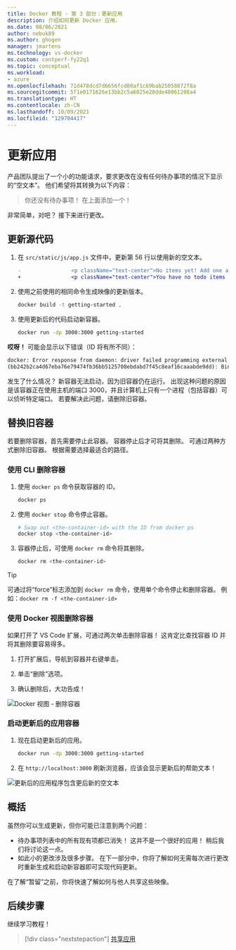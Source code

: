 ```yaml
---
title: Docker 教程 - 第 3 部分：更新应用
description: 介绍如何更新 Docker 应用。
ms.date: 08/06/2021
author: nebuk89
ms.author: ghogen
manager: jmartens
ms.technology: vs-docker
ms.custom: contperf-fy22q1
ms.topic: conceptual
ms.workload:
- azure
ms.openlocfilehash: 71d478dcd7d6656fcd80af1c69bab25058872f8a
ms.sourcegitcommit: 5f1e0171626e13bb2c5a6825e28dde48061208a4
ms.translationtype: HT
ms.contentlocale: zh-CN
ms.lasthandoff: 10/09/2021
ms.locfileid: "129704417"
---
```

# <a name="update-the-app"></a>更新应用

产品团队提出了一个小的功能请求，要求更改在没有任何待办事项的情况下显示的“空文本”。 他们希望将其转换为以下内容：

> 你还没有待办事项！ 在上面添加一个！

非常简单，对吧？ 接下来进行更改。

## <a name="update-the-source-code"></a>更新源代码

1. 在 `src/static/js/app.js` 文件中，更新第 56 行以使用新的空文本。

    ```diff
    -                <p className="text-center">No items yet! Add one above!</p>
    +                <p className="text-center">You have no todo items yet! Add one above!</p>
    ```

1. 使用之前使用的相同命令生成映像的更新版本。

    ```bash
    docker build -t getting-started .
    ```

1. 使用更新后的代码启动新容器。

    ```bash
    docker run -dp 3000:3000 getting-started
    ```

**哎呀！** 可能会显示以下错误（ID 将有所不同）：

```bash
docker: Error response from daemon: driver failed programming external connectivity on endpoint laughing_burnell 
(bb242b2ca4d67eba76e79474fb36bb5125708ebdabd7f45c8eaf16caaabde9dd): Bind for 0.0.0.0:3000 failed: port is already allocated.
```

发生了什么情况？ 新容器无法启动，因为旧容器仍在运行。 出现这种问题的原因是该容器正在使用主机的端口 3000，并且计算机上只有一个进程（包括容器）可以侦听特定端口。 若要解决此问题，请删除旧容器。

## <a name="replace-the-old-container"></a>替换旧容器

若要删除容器，首先需要停止此容器。 容器停止后才可将其删除。 可通过两种方式删除旧容器。 根据需要选择最适合的路径。

### <a name="remove-a-container-using-the-cli"></a>使用 CLI 删除容器

1. 使用 `docker ps` 命令获取容器的 ID。

    ```bash
    docker ps
    ```

1. 使用 `docker stop` 命令停止容器。

    ```bash
    # Swap out <the-container-id> with the ID from docker ps
    docker stop <the-container-id>
    ```

1. 容器停止后，可使用 `docker rm` 命令将其删除。

    ```bash
    docker rm <the-container-id>
    ```

> [!TIP]
> 可通过将“force”标志添加到 `docker rm` 命令，使用单个命令停止和删除容器。 例如：`docker rm -f <the-container-id>`

### <a name="remove-a-container-using-the-docker-view"></a>使用 Docker 视图删除容器

如果打开了 VS Code 扩展，可通过两次单击删除容器！ 这肯定比查找容器 ID 并将其删除要容易得多。

1. 打开扩展后，导航到容器并右键单击。

1. 单击“删除”选项。

1. 确认删除后，大功告成！

![Docker 视图 - 删除容器](media/vs-removing-container.png)

### <a name="start-the-updated-app-container"></a>启动更新后的应用容器

1. 现在启动更新后的应用。

    ```bash
    docker run -dp 3000:3000 getting-started
    ```

1. 在 `http://localhost:3000` 刷新浏览器，应该会显示更新后的帮助文本！

![更新后的应用程序包含更后新的空文本](media/todo-list-updated-empty-text.png)

## <a name="recap"></a>概括

虽然你可以生成更新，但你可能已注意到两个问题：

- 待办事项列表中的所有现有项都已消失！ 这并不是一个很好的应用！ 稍后我们将讨论这一点。
- 如此小的更改涉及很多步骤。 在下一部分中，你将了解如何无需每次进行更改时重新生成和启动新容器即可实现代码更新。

在了解“暂留”之前，你将快速了解如何与他人共享这些映像。

## <a name="next-steps"></a>后续步骤

继续学习教程！

> [!div class="nextstepaction"]
> [共享应用](share-your-app.md)
